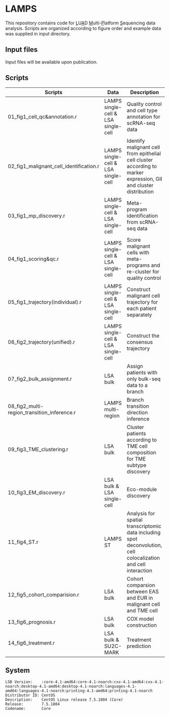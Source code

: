 
# LAMPS
This repository contains code for <u>L</u>U<u>A</u>D <u>M</u>ulti-<u>P</u>latform <u>S</u>equencing data analysis. Scripts are organized according to figure order and example data was supplied in input directory.

## Input files
Input files will be available upon publication.

## Scripts
Scripts|Data|Description
-----------|------------|-------------------------------------
01_fig1_cell_qc&annotation.r|LAMPS single-cell & LSA single-cell|Quality control and cell type annotation for scRNA-seq data 
02_fig1_malignant_cell_identification.r|LAMPS single-cell & LSA single-cell|Identify malignant cell from epithelial cell cluster according to marker expression, GII and cluster distribution 
03_fig1_mp_discovery.r|LAMPS single-cell & LSA single-cell|Meta-program identification from scRNA-seq data 
04_fig1_scoring&qc.r|LAMPS single-cell & LSA single-cell|Score malignant cells with meta-programs and re-cluster for quality control  
05_fig1_trajectory(individual).r|LAMPS single-cell & LSA single-cell| Construct malignant cell trajectory for each patient separately  
06_fig2_trajectory(unified).r|LAMPS single-cell & LSA single-cell| Construct the consensus trajectory  
07_fig2_bulk_assignment.r|LSA bulk| Assign patients with only bulk-seq data to a branch 
08_fig2_multi-region_transition_inference.r|LAMPS multi-region| Branch transition direction inference 
09_fig3_TME_clustering.r|LSA bulk| Cluster patients according to TME cell composition for TME subtype discovery 
10_fig3_EM_discovery.r|LSA bulk & LSA single-cell| Eco-module discovery 
11_fig4_ST.r|LAMPS ST| Analysis for spatial transcriptomic data including spot deconvolution, cell colocalization and cell interaction 
12_fig5_cohort_comparision.r|LSA bulk| Cohort comparsion between EAS and EUR in malignant cell and TME cell 
13_fig6_prognosis.r|LSA bulk| COX model construction 
14_fig6_treatment.r|LSA bulk & SU2C-MARK| Treatment prediction 
  
## System

```         
LSB Version:    :core-4.1-amd64:core-4.1-noarch:cxx-4.1-amd64:cxx-4.1-noarch:desktop-4.1-amd64:desktop-4.1-noarch:languages-4.1-amd64:languages-4.1-noarch:printing-4.1-amd64:printing-4.1-noarch
Distributor ID: CentOS
Description:    CentOS Linux release 7.5.1804 (Core) 
Release:        7.5.1804
Codename:       Core
```
